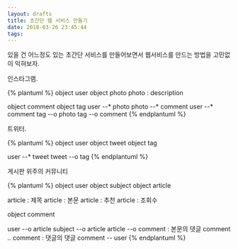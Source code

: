 ```yaml
---
layout: drafts
title: 초간단 웹 서비스 만들기
date: 2018-03-26 23:45:44
tags:
---
```


 있을 건 어느정도 있는 초간단 서비스를 만들어보면서 웹서비스를 만드는 방법을 고민없이 익혀보자.

인스타그램.

{% plantuml %}
object user
object photo
photo : description

object comment
object tag
user --* photo
photo --* comment
user --* comment
tag --o photo
tag --o comment
{% endplantuml %}

트위터.

{% plantuml %}
object user
object tweet
object tag

user --* tweet
tweet --o tag
{% endplantuml %}

게시판 위주의 커뮤니티

{% plantuml %}
object user
object subject
object article

article : 제목
article : 본문
article : 추천
article : 조회수

object comment

user --o article
subject --o article
article --o comment : 본문의 댓글
comment .. comment : 댓글의 댓글
comment -- user
{% endplantuml %}